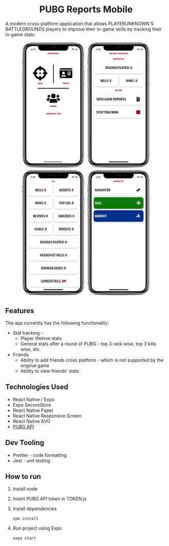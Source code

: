 <strong><h1 style="text-align: center;">PUBG Reports Mobile</h1></strong>
A modern cross-platform application that allows PLAYERUNKNOWN'S BATTLEGROUNDS players to improve their in-game skills by tracking their in-game stats

<p align="center">
    <img src="https://raw.githubusercontent.com/SulimanCS/pubg-reports-mobile/master/screenshots/iOS/mockups/home.png" width="200" />
    <img src="https://raw.githubusercontent.com/SulimanCS/pubg-reports-mobile/master/screenshots/iOS/mockups/track.png" width="200" />
    <img src="https://raw.githubusercontent.com/SulimanCS/pubg-reports-mobile/master/screenshots/iOS/mockups/stats.png" width="200" />
    <img src="https://raw.githubusercontent.com/SulimanCS/pubg-reports-mobile/master/screenshots/iOS/mockups/friends.png" width="200" />
</p>

## Features

The app currently has the following functionality:

- Stat tracking -
  - Player lifetime stats
  - General stats after a round of PUBG - top 3 rank wise, top 3 kills wise, etc
- Friends
  - Ability to add friends cross platform - which is not supported by the original game
  - Ability to view friends' stats

## Technologies Used

- React Native / Expo
- Expo SecureStore
- React Native Paper
- React Native Responsive Screen
- React Native SVG
- [PUBG API](https://developer.pubg.com/)

## Dev Tooling

- Prettier - code formatting
- Jest - unit testing

## How to run

1. Install node
2. Insert PUBG API token in TOKEN.js
3. Install dependencies

   ```
   npm install
   ```

4. Run project using Expo

   ```
   expo start
   ```
